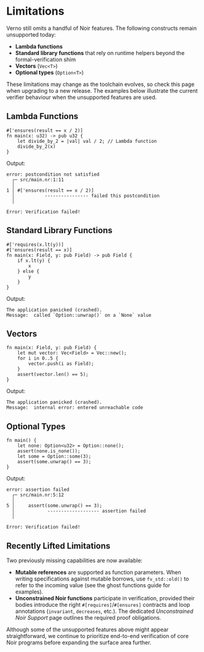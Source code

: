 # Limitations

Verno still omits a handful of Noir features. The following constructs remain unsupported today:

* **Lambda functions**
* **Standard library functions** that rely on runtime helpers beyond the formal-verification shim
* **Vectors** (`Vec<T>`)
* **Optional types** (`Option<T>`)

These limitations may change as the toolchain evolves, so check this page when upgrading to a new release. The examples below illustrate the current verifier behaviour when the unsupported features are used.

## Lambda Functions
```rust,ignore
#['ensures(result == x / 2)]
fn main(x: u32) -> pub u32 {
    let divide_by_2 = |val| val / 2; // Lambda function
    divide_by_2(x)
}
```
Output:
```
error: postcondition not satisfied
  ┌─ src/main.nr:1:11
  │
1 │ #['ensures(result == x / 2)]
  │           ---------------- failed this postcondition
  │

Error: Verification failed!
```

## Standard Library Functions
```rust,ignore
#['requires(x.lt(y))]
#['ensures(result == x)]
fn main(x: Field, y: pub Field) -> pub Field {
    if x.lt(y) {
        x
    } else {
        y
    }
}
```
Output:
```
The application panicked (crashed).
Message:  called `Option::unwrap()` on a `None` value
```

## Vectors
```rust,ignore
fn main(x: Field, y: pub Field) {
    let mut vector: Vec<Field> = Vec::new();
    for i in 0..5 {
        vector.push(i as Field);
    }
    assert(vector.len() == 5);
}
```
Output:
```
The application panicked (crashed).
Message:  internal error: entered unreachable code
```

## Optional Types
```rust,ignore
fn main() {
    let none: Option<u32> = Option::none();
    assert(none.is_none());
    let some = Option::some(3);
    assert(some.unwrap() == 3);
}
```
Output:
```
error: assertion failed
  ┌─ src/main.nr:5:12
  │
5 │     assert(some.unwrap() == 3);
  │            ------------------- assertion failed
  │

Error: Verification failed!
```

## Recently Lifted Limitations

Two previously missing capabilities are now available:

- **Mutable references** are supported as function parameters. When writing specifications against mutable borrows, use `fv_std::old()` to refer to the incoming value (see the ghost functions guide for examples).
- **Unconstrained Noir functions** participate in verification, provided their bodies introduce the right `#[requires]`/`#[ensures]` contracts and loop annotations (`invariant`, `decreases`, etc.). The dedicated *Unconstrained Noir Support* page outlines the required proof obligations.

Although some of the unsupported features above might appear straightforward, we continue to prioritize end-to-end verification of core Noir programs before expanding the surface area further.
